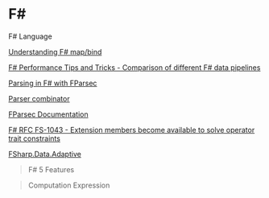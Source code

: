 # F#

F# Language

[Understanding F# map/bind](https://blog.jonathanchannon.com/2020-06-28-understanding-fsharp-map-and-bind/)

[F# Performance Tips and Tricks - Comparison of different F# data pipelines](https://fsharp.programmingpedia.net/en/tutorial/3562/fsharp-performance-tips-and-tricks)

[Parsing in F# with FParsec](https://tyrrrz.me/blog/parsing-with-fparsec)

[Parser combinator](https://en.wikipedia.org/wiki/Parser_combinator)

[FParsec Documentation](http://www.quanttec.com/fparsec/)

[F# RFC FS-1043 - Extension members become available to solve operator trait constraints](https://github.com/fsharp/fslang-design/blob/master/RFCs/FS-1043-extension-members-for-operators-and-srtp-constraints.md)

[FSharp.Data.Adaptive](https://github.com/fsprojects/FSharp.Data.Adaptive)

> F# 5 Features

> Computation Expression
